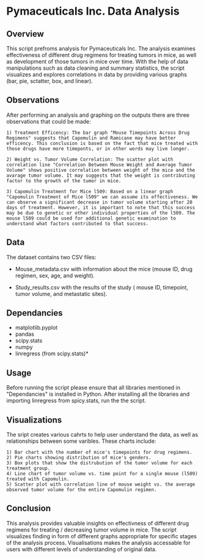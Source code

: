 # Pymaceuticals Inc. Data Analysis

## Overview 

This script prefroms analysis for Pymaceuticals Inc. The analysis examines effectiveness of different drug regimens for treating tumors in mice, as well as development of those tumors in mice over time. With the help of data manipulations such as data cleaning and summary statistics, the script visualizes and explores correlations in data by providing various graphs (bar, pie, sctatter, box, and linear). 

## Observations

After performing an analysis and graphing on the outputs there are three observations that could be made:
    
    1) Treatment Efficency: The bar graph "Mouse Timepoints Across Drug Regimens" suggests that Capomulin and Ramicane may have better efficency. This conclusion is based on the fact that mice treated with those drugs have more timeponts, or in other words may live longer.
    
    2) Weight vs. Tumor Volume Correlation: The scatter plot with correlation line "Correlation Between Mouse Weight and Average Tumor Volume" shows positive correlation between weight of the mice and the avarage tumor volume. It may suggests that the weight is contributing factor to the growth of the tumor in mice.

    3) Capomulin Treatment for Mice l509: Based on a linear graph "Capomulin Treatment of Mice l509" we can assume its effectiveness. We can observe a significant decrease in tumor volume starting after 20 days of treatment. However, it is important to note that this success may be due to genetic or other individual properties of the l509. The mouse l509 could be used for additional genetic examination to understand what factors contributed to that success.

## Data
The dataset contains two CSV files:

  - Mouse_metadata.csv with information about the mice (mouse ID, drug regimen, sex, age, and weight).

  - Study_results.csv with the results of the study ( mouse ID, timepoint, tumor volume, and metastatic sites).

## Dependancies 

  - matplotlib.pyplot
  - pandas
  - scipy.stats
  - numpy
  - linregress (from scipy.stats)*

## Usage 

Before running the script please ensure that all libraries mentioned in "Dependancies" is installed in Python. After installing all the libraries and importing linregress from spicy.stats, run the the script.

## Visualizations

The sript creates various cahrts to help user understand the data, as well as relationships between some varibles. These charts include:

    1) Bar chart with the number of mice's timepoints for drug regimens.
    2) Pie charts showing distribution of mice's genders.
    3) Box plots that show the distrubution of the tumor volume for each treatment group.
    4) Line chart of tumor volume vs. time point for a single mouse (l509) treated with Capomulin.
    5) Scatter plot with correlation line of mouse weight vs. the average observed tumor volume for the entire Capomulin regimen.

## Conclusion 

This analysis provides valuable insights on effectivness of different drug regimens for treating / decreasing tumor volume in mice. The script visualizes finding in form of different graphs appropriate for specific stages of the analysis process. Visualisations makes the analysis accessable for users with different levels of understanding of original data.
    







    
